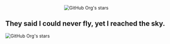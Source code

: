<p align="center">
  <img alt="GitHub Org's stars" src="https://animated-gif-creator.com/images/03/free-skeleton-animations-skeleton-graphics-clipart_6.gif"
</p>

## They said I could never fly, yet I reached the sky.

<p align="left">
  <img alt="GitHub Org's stars" src="https://img.shields.io/github/stars/Diazela?style=social">&nbsp;&nbsp;&nbsp;&nbsp;
</p>
